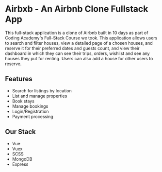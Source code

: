 # Airbxb - An Airbnb Clone Fullstack App

This full-stack application is a clone of Airbnb built in 10 days as part of Coding Academy's Full-Stack Course we took. This application allows users to search and filter houses, view a detailed page of a chosen houses, and reserve it for their preferred dates and guests count, and view their dashboard in which they can see their trips, orders, wishlist and see any houses they put for renting. Users can also add a house for other users to reserve.

## Features

- Search for listings by location
- List and manage properties
- Book stays
- Manage bookings
- Login/Registration
- Payment processing

## Our Stack

- Vue
- Vuex
- SCSS
- MongoDB
- Express
